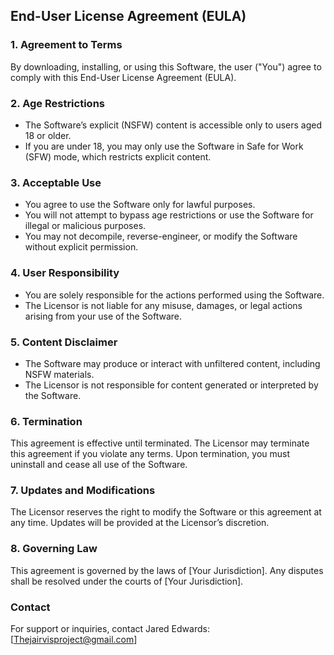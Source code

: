## End-User License Agreement (EULA)

### 1. Agreement to Terms
By downloading, installing, or using this Software, the user ("You") agree to comply with this End-User License Agreement (EULA).

### 2. Age Restrictions
- The Software’s explicit (NSFW) content is accessible only to users aged 18 or older.
- If you are under 18, you may only use the Software in Safe for Work (SFW) mode, which restricts explicit content.

### 3. Acceptable Use
- You agree to use the Software only for lawful purposes.
- You will not attempt to bypass age restrictions or use the Software for illegal or malicious purposes.
- You may not decompile, reverse-engineer, or modify the Software without explicit permission.

### 4. User Responsibility
- You are solely responsible for the actions performed using the Software.
- The Licensor is not liable for any misuse, damages, or legal actions arising from your use of the Software.

### 5. Content Disclaimer
- The Software may produce or interact with unfiltered content, including NSFW materials.
- The Licensor is not responsible for content generated or interpreted by the Software.

### 6. Termination
This agreement is effective until terminated. The Licensor may terminate this agreement if you violate any terms. Upon termination, you must uninstall and cease all use of the Software.

### 7. Updates and Modifications
The Licensor reserves the right to modify the Software or this agreement at any time. Updates will be provided at the Licensor’s discretion.

### 8. Governing Law
This agreement is governed by the laws of [Your Jurisdiction]. Any disputes shall be resolved under the courts of [Your Jurisdiction].

### Contact
For support or inquiries, contact Jared Edwards: [Thejairvisproject@gmail.com]
